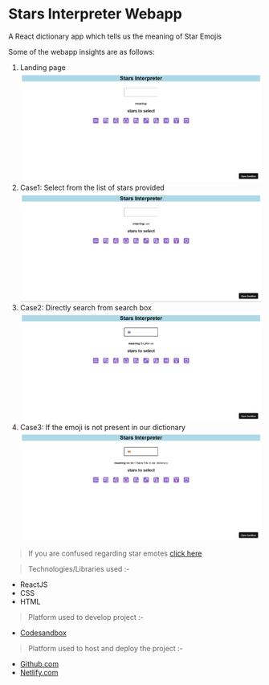 # Stars Interpreter Webapp
A React dictionary app which tells us the meaning of Star Emojis

Some of the webapp insights are as follows:

1. Landing page
![landing](./images/landing.png)
2. Case1: Select from the list of stars provided
![case1](./images/output1.png)
3. Case2: Directly search from search box
![case1](./images/output2.png)
4. Case3: If the emoji is not present in our dictionary
![case1](./images/output3.png)

> If you are confused regarding star emotes [click here](https://nobub.csb.app/) 

> Technologies/Libraries used :-
* ReactJS
* CSS
* HTML

> Platform used to develop project :-
* [Codesandbox](https://codesandbox.io/)
> Platform used to host and deploy the project :-
* [Github.com](https://github.com/ionbain)
* [Netlify.com](https://app.netlify.com/teams/bhaskartx/)
